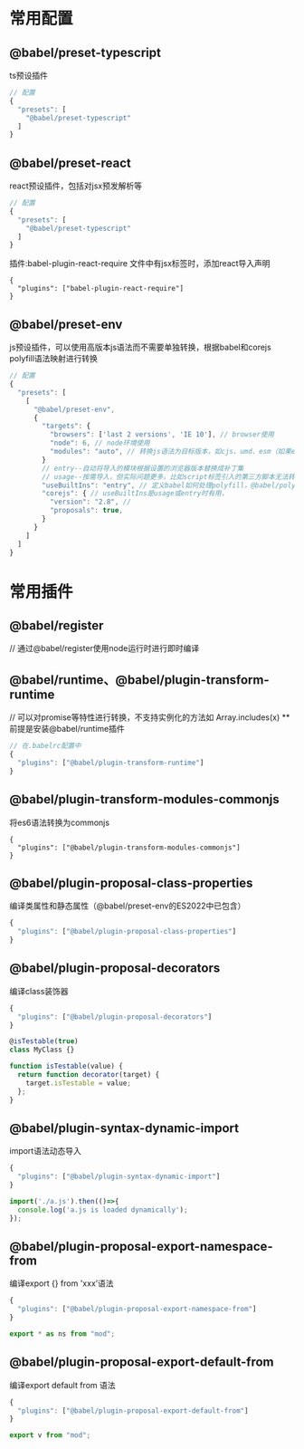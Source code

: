 
# 常用配置
## @babel/preset-typescript
ts预设插件
```js
// 配置
{
  "presets": [
    "@babel/preset-typescript"
  ]
}
```
## @babel/preset-react
react预设插件，包括对jsx预发解析等
```js
// 配置
{
  "presets": [
    "@babel/preset-typescript"
  ]
}
```

插件:babel-plugin-react-require
文件中有jsx标签时，添加react导入声明
```
{
  "plugins": ["babel-plugin-react-require"]
}
```

## @babel/preset-env
js预设插件，可以使用高版本js语法而不需要单独转换，根据babel和corejs polyfill语法映射进行转换
```js
// 配置
{
  "presets": [
    [
      "@babel/preset-env",
      {
        "targets": {
          "browsers": ['last 2 versions', 'IE 10'], // browser使用
          "node": 6, // node环境使用
          "modules": "auto", // 转换js语法为目标版本，如cjs、umd、esm（如果esm格式则需要设置为false），auto情况下根据调用方设置（如babel-loader，@rollup/plugin-babel等）
        }
        // entry--自动将导入的模块根据设置的浏览器版本替换成补丁集
        // usage--按需导入，但实际问题更多，比如script标签引入的第三方脚本无法转换
        "useBuiltIns": "entry", // 定义babel如何处理polyfill，@babel/polyfill已弃用下，还需要安装core-js模块， usage 或 entry 时，也是直接使用core-js模块进行导入
        "corejs": { // useBuiltIns是usage或entry时有用，
          "version": "2.8", // 
          "proposals": true,
        }
      }
    ]
  ]
}
```

# 常用插件
## @babel/register
// 通过@babel/register使用node运行时进行即时编译

## @babel/runtime、@babel/plugin-transform-runtime
// 可以对promise等特性进行转换，不支持实例化的方法如 Array.includes(x) **前提是安装@babel/runtime插件
```js
// 在.babelrc配置中
{
  "plugins": ["@babel/plugin-transform-runtime"]
}
```

## @babel/plugin-transform-modules-commonjs
将es6语法转换为commonjs
```
{
  "plugins": ["@babel/plugin-transform-modules-commonjs"]
}
```

## @babel/plugin-proposal-class-properties
编译类属性和静态属性（@babel/preset-env的ES2022中已包含）
```js
{
  "plugins": ["@babel/plugin-proposal-class-properties"]
}
```

## @babel/plugin-proposal-decorators
编译class装饰器
```js
{
  "plugins": ["@babel/plugin-proposal-decorators"]
}

@isTestable(true)
class MyClass {}

function isTestable(value) {
  return function decorator(target) {
    target.isTestable = value;
  };
}
```
## @babel/plugin-syntax-dynamic-import
import语法动态导入
```js
{
  "plugins": ["@babel/plugin-syntax-dynamic-import"]
}

import('./a.js').then(()=>{
  console.log('a.js is loaded dynamically');
});
```
## @babel/plugin-proposal-export-namespace-from
编译export {} from 'xxx’语法
```js
{
  "plugins": ["@babel/plugin-proposal-export-namespace-from"]
}

export * as ns from "mod";
```

## @babel/plugin-proposal-export-default-from
编译export default from 语法
```js
{
  "plugins": ["@babel/plugin-proposal-export-default-from"]
}

export v from "mod";
```
